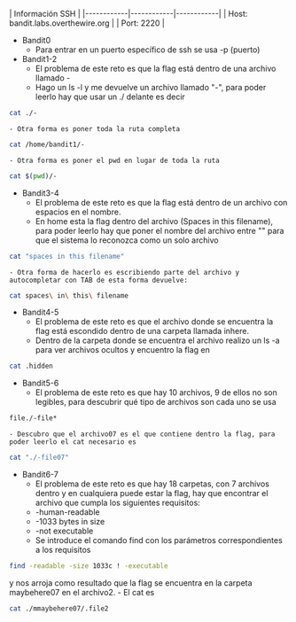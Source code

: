 | Información SSH |
|------------|------------|------------|
| Host: bandit.labs.overthewire.org |
| Port: 2220 |

- Bandit0
	- Para entrar en un puerto específico de ssh se usa -p (puerto) 
- Bandit1-2
	- El problema de este reto es que la flag está dentro de una archivo llamado -
	- Hago un ls -l y me devuelve un archivo llamado "-", para poder leerlo hay que usar un ./ delante es decir 
``` bash
cat ./-
```
	- Otra forma es poner toda la ruta completa
``` bash
cat /home/bandit1/-
```
	- Otra forma es poner el pwd en lugar de toda la ruta 
``` bash 
cat $(pwd)/-
```
	
- Bandit3-4
	- El problema de este reto es que la flag está dentro de un archivo con espacios en el nombre.
	- En home esta la flag dentro del archivo (Spaces in this filename), para poder leerlo hay que poner el nombre del archivo entre "" para que el sistema lo reconozca como un solo archivo 
```bash
cat "spaces in this filename"
```
	- Otra forma de hacerlo es escribiendo parte del archivo y autocompletar con TAB de esta forma devuelve: 
``` bash
cat spaces\ in\ this\ filename
```
- Bandit4-5
	- El problema de este reto es que el archivo donde se encuentra la flag está escondido dentro de una carpeta llamada inhere.
	- Dentro de la carpeta donde se encuentra el archivo realizo un ls -a para ver archivos ocultos y encuentro la flag en
```bash
cat .hidden
```
- Bandit5-6
	- El problema de este reto es que hay 10 archivos, 9 de ellos no son legibles, para descubrir qué tipo de archivos son cada uno se usa 
``` bash 
file./-file*
```
	- Descubro que el archivo07 es el que contiene dentro la flag, para poder leerlo el cat necesario es
``` bash
cat "./-file07"
```
- Bandit6-7
	- El problema de este reto es que hay 18 carpetas, con 7 archivos dentro y en cualquiera puede estar la flag, hay que encontrar el archivo que cumpla los siguientes requisitos: 
	- -human-readable
	- -1033 bytes in size
	- -not executable
	- Se introduce el comando find con los parámetros correspondientes a los requisitos 
``` bash
find -readable -size 1033c ! -executable
```
y nos arroja como resultado que la flag se encuentra en la carpeta maybehere07 en el archivo2.
	- El cat es 
``` bash
cat ./mmaybehere07/.file2
```

